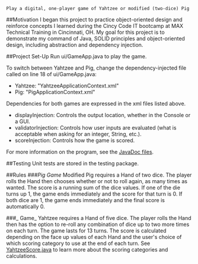     Play a digital, one-player game of Yahtzee or modified (two-dice) Pig

##Motivation
I began this project to practice object-oriented design and reinforce concepts I learned during the Cincy Code IT bootcamp at MAX Technical Training in Cincinnati, OH.  My goal for this project is to demonstrate my command of Java, SOLID principles and object-oriented design, including abstraction and dependency injection.

##Project Set-Up
Run ui/GameApp.java to play the game.  

To switch between Yahtzee and Pig, change the dependency-injected file called on line 18 of ui/GameApp.java:
<ul>
<li>Yahtzee: "YahtzeeApplicationContext.xml"</li>
<li>Pig: "PigApplicationContext.xml"</li>
</ul>

Dependencies for both games are expressed in the xml files listed above.  
<ul>
<li>displayInjection: Controls the output location, whether in the Console or a GUI.</li>
<li>validatorInjection: Controls how user inputs are evaluated (what is acceptable when asking for an integer, String, etc.).</li>
<li>scoreInjection: Controls how the game is scored.</li> 
</ul>

For more information on the program, see the <a href="https://github.com/sarawille/Yahtzee/tree/master/doc">JavaDoc files</a>.

##Testing
Unit tests are stored in the testing package.

##Rules
###_Pig Game_
Modified Pig requires a Hand of two dice.  The player rolls the Hand then chooses whether or not to roll again, as many times as wanted. The score is a running sum of the dice values. If one of the die turns up 1, the game ends immediately and the score for that turn is 0.  If both dice are 1, the game ends immediately and the final score is automatically 0.

###_ Game_
Yahtzee requires a Hand of five dice.  The player rolls the Hand then has the option to re-roll any combination of dice up to two more times on each turn. The game lasts for 13 turns. The score is calculated depending on the face up values of each Hand and the user's choice of which scoring category to use at the end of each turn.  See <a href="https://github.com/sarawille/Yahtzee/blob/master/scoring/YahtzeeScore.java">YahtzeeScore.java</a> to learn more about the scoring categories and calculations.
